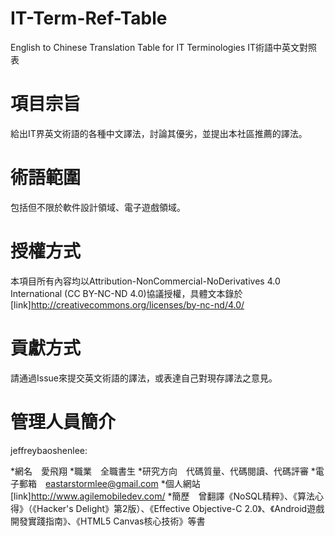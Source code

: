 IT-Term-Ref-Table
=================

English to Chinese Translation Table for IT Terminologies
IT術語中英文對照表


項目宗旨
=========

給出IT界英文術語的各種中文譯法，討論其優劣，並提出本社區推薦的譯法。


術語範圍
========

包括但不限於軟件設計領域、電子遊戲領域。


授權方式
========

本項目所有內容均以Attribution-NonCommercial-NoDerivatives 4.0 International (CC BY-NC-ND 4.0)協議授權，具體文本錄於 [link]http://creativecommons.org/licenses/by-nc-nd/4.0/


貢獻方式
========

請通過Issue來提交英文術語的譯法，或表達自己對現存譯法之意見。


管理人員簡介
============

jeffreybaoshenlee:

*網名　愛飛翔
*職業　全職書生
*研究方向　代碼質量、代碼閱讀、代碼評審
*電子郵箱　eastarstormlee@gmail.com
*個人網站　[link]http://www.agilemobiledev.com/
*簡歷　曾翻譯《NoSQL精粹》、《算法心得》（《Hacker's Delight》第2版）、《Effective Objective-C 2.0》、《Android遊戲開發實踐指南》、《HTML5 Canvas核心技術》等書
